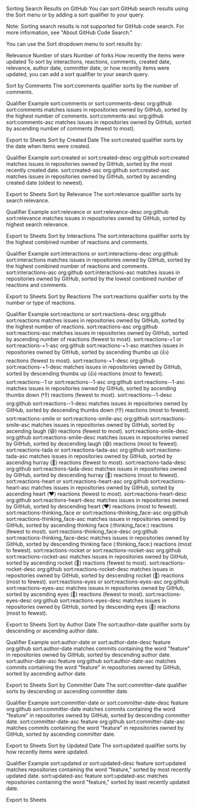 Sorting Search Results on GitHub
You can sort GitHub search results using the Sort menu or by adding a sort qualifier to your query.

Note: Sorting search results is not supported for GitHub code search. For more information, see "About GitHub Code Search."

You can use the Sort dropdown menu to sort results by:

Relevance
Number of stars
Number of forks
How recently the items were updated
To sort by interactions, reactions, comments, created date, relevance, author date, committer date, or how recently items were updated, you can add a sort qualifier to your search query.

Sort by Comments
The sort:comments qualifier sorts by the number of comments.

Qualifier	Example
sort:comments or sort:comments-desc	org:github sort:comments matches issues in repositories owned by GitHub, sorted by the highest number of comments.
sort:comments-asc	org:github sort:comments-asc matches issues in repositories owned by GitHub, sorted by ascending number of comments (fewest to most).

Export to Sheets
Sort by Created Date
The sort:created qualifier sorts by the date when items were created.

Qualifier	Example
sort:created or sort:created-desc	org:github sort:created matches issues in repositories owned by GitHub, sorted by the most recently created date.
sort:created-asc	org:github sort:created-asc matches issues in repositories owned by GitHub, sorted by ascending created date (oldest to newest).

Export to Sheets
Sort by Relevance
The sort:relevance qualifier sorts by search relevance.

Qualifier	Example
sort:relevance or sort:relevance-desc	org:github sort:relevance matches issues in repositories owned by GitHub, sorted by highest search relevance.

Export to Sheets
Sort by Interactions
The sort:interactions qualifier sorts by the highest combined number of reactions and comments.

Qualifier	Example
sort:interactions or sort:interactions-desc	org:github sort:interactions matches issues in repositories owned by GitHub, sorted by the highest combined number of reactions and comments.
sort:interactions-asc	org:github sort:interactions-asc matches issues in repositories owned by GitHub, sorted by the lowest combined number of reactions and comments.

Export to Sheets
Sort by Reactions
The sort:reactions qualifier sorts by the number or type of reactions.

Qualifier	Example
sort:reactions or sort:reactions-desc	org:github sort:reactions matches issues in repositories owned by GitHub, sorted by the highest number of reactions.
sort:reactions-asc	org:github sort:reactions-asc matches issues in repositories owned by GitHub, sorted by ascending number of reactions (fewest to most).
sort:reactions-+1 or sort:reactions-+1-asc	org:github sort:reactions-+1-asc matches issues in repositories owned by GitHub, sorted by ascending thumbs up (👍) reactions (fewest to most).
sort:reactions-+1-desc	org:github sort:reactions-+1-desc matches issues in repositories owned by GitHub, sorted by descending thumbs up (👍) reactions (most to fewest).
sort:reactions--1 or sort:reactions--1-asc	org:github sort:reactions--1-asc matches issues in repositories owned by GitHub, sorted by ascending thumbs down (👎) reactions (fewest to most).
sort:reactions--1-desc	org:github sort:reactions--1-desc matches issues in repositories owned by GitHub, sorted by descending thumbs down (👎) reactions (most to fewest).
sort:reactions-smile or sort:reactions-smile-asc	org:github sort:reactions-smile-asc matches issues in repositories owned by GitHub, sorted by ascending laugh (😄) reactions (fewest to most).
sort:reactions-smile-desc	org:github sort:reactions-smile-desc matches issues in repositories owned by GitHub, sorted by descending laugh (😄) reactions (most to fewest).
sort:reactions-tada or sort:reactions-tada-asc	org:github sort:reactions-tada-asc matches issues in repositories owned by GitHub, sorted by ascending hurray (🎉) reactions (fewest to most).
sort:reactions-tada-desc	org:github sort:reactions-tada-desc matches issues in repositories owned by GitHub, sorted by descending hurray (🎉) reactions (most to fewest).
sort:reactions-heart or sort:reactions-heart-asc	org:github sort:reactions-heart-asc matches issues in repositories owned by GitHub, sorted by ascending heart (❤️) reactions (fewest to most).
sort:reactions-heart-desc	org:github sort:reactions-heart-desc matches issues in repositories owned by GitHub, sorted by descending heart (❤️) reactions (most to fewest).
sort:reactions-thinking_face or sort:reactions-thinking_face-asc	org:github sort:reactions-thinking_face-asc matches issues in repositories owned by GitHub, sorted by ascending thinking face (:thinking_face:) reactions (fewest to most).
sort:reactions-thinking_face-desc	org:github sort:reactions-thinking_face-desc matches issues in repositories owned by GitHub, sorted by descending thinking face (:thinking_face:) reactions (most to fewest).
sort:reactions-rocket or sort:reactions-rocket-asc	org:github sort:reactions-rocket-asc matches issues in repositories owned by GitHub, sorted by ascending rocket (🚀) reactions (fewest to most).
sort:reactions-rocket-desc	org:github sort:reactions-rocket-desc matches issues in repositories owned by GitHub, sorted by descending rocket (🚀) reactions (most to fewest).
sort:reactions-eyes or sort:reactions-eyes-asc	org:github sort:reactions-eyes-asc matches issues in repositories owned by GitHub, sorted by ascending eyes (👀) reactions (fewest to most).
sort:reactions-eyes-desc	org:github sort:reactions-eyes-desc matches issues in repositories owned by GitHub, sorted by descending eyes (👀) reactions (most to fewest).

Export to Sheets
Sort by Author Date
The sort:author-date qualifier sorts by descending or ascending author date.

Qualifier	Example
sort:author-date or sort:author-date-desc	feature org:github sort:author-date matches commits containing the word "feature" in repositories owned by GitHub, sorted by descending author date.
sort:author-date-asc	feature org:github sort:author-date-asc matches commits containing the word "feature" in repositories owned by GitHub, sorted by ascending author date.

Export to Sheets
Sort by Committer Date
The sort:committer-date qualifier sorts by descending or ascending committer date.

Qualifier	Example
sort:committer-date or sort:committer-date-desc	feature org:github sort:committer-date matches commits containing the word "feature" in repositories owned by GitHub, sorted by descending committer date.
sort:committer-date-asc	feature org:github sort:committer-date-asc matches commits containing the word "feature" in repositories owned by GitHub, sorted by ascending committer date.

Export to Sheets
Sort by Updated Date
The sort:updated qualifier sorts by how recently items were updated.

Qualifier	Example
sort:updated or sort:updated-desc	feature sort:updated matches repositories containing the word "feature," sorted by most recently updated date.
sort:updated-asc	feature sort:updated-asc matches repositories containing the word "feature," sorted by least recently updated date.

Export to Sheets





